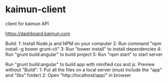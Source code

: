 # kaimun-client
client for kaimun API

https://dashboard.kaimun.com

Build:
1: Install Node.js and NPM on your computer 
2: Run command "npm install -g bower grunt-cli" 
3: Run "bower install" to install dependencies 
4: Run "grunt build:angular" to build project
5: Run "npm start" to start server

Run "grunt build:angular" to build app with minified css and js.
Preview without "Build":
1: Put all the files on a local server (must include the "app" and "libs" folder)
2: Open "http://localhost/app/" in browser
